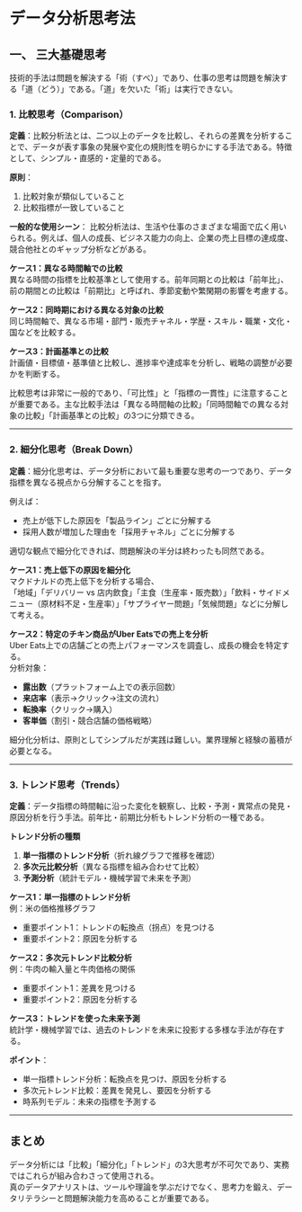 # データ分析思考法

## 一、 三大基礎思考
技術的手法は問題を解決する「術（すべ）」であり、仕事の思考は問題を解決する「道（どう）」である。「道」を欠いた「術」は実行できない。

### 1. 比較思考（Comparison）
**定義**：比較分析法とは、二つ以上のデータを比較し、それらの差異を分析することで、データが表す事象の発展や変化の規則性を明らかにする手法である。特徴として、シンプル・直感的・定量的である。

**原則**：
1. 比較対象が類似していること  
2. 比較指標が一致していること  

**一般的な使用シーン**：
比較分析法は、生活や仕事のさまざまな場面で広く用いられる。例えば、個人の成長、ビジネス能力の向上、企業の売上目標の達成度、競合他社とのギャップ分析などがある。

**ケース1：異なる時間軸での比較**  
異なる時間の指標を比較基準として使用する。前年同期との比較は「前年比」、前の期間との比較は「前期比」と呼ばれ、季節変動や繁閑期の影響を考慮する。

**ケース2：同時期における異なる対象の比較**  
同じ時間軸で、異なる市場・部門・販売チャネル・学歴・スキル・職業・文化・国などを比較する。

**ケース3：計画基準との比較**  
計画値・目標値・基準値と比較し、進捗率や達成率を分析し、戦略の調整が必要かを判断する。

比較思考は非常に一般的であり、「可比性」と「指標の一貫性」に注意することが重要である。主な比較手法は「異なる時間軸の比較」「同時間軸での異なる対象の比較」「計画基準との比較」の3つに分類できる。

---

### 2. 細分化思考（Break Down）
**定義**：細分化思考は、データ分析において最も重要な思考の一つであり、データ指標を異なる視点から分解することを指す。

例えば：
- 売上が低下した原因を「製品ライン」ごとに分解する  
- 採用人数が増加した理由を「採用チャネル」ごとに分解する  

適切な観点で細分化できれば、問題解決の半分は終わったも同然である。

**ケース1：売上低下の原因を細分化**  
マクドナルドの売上低下を分析する場合、  
「地域」「デリバリー vs 店内飲食」「主食（生産率・販売数）」「飲料・サイドメニュー（原材料不足・生産率）」「サプライヤー問題」「気候問題」などに分解して考える。

**ケース2：特定のチキン商品がUber Eatsでの売上を分析**  
Uber Eats上での店舗ごとの売上パフォーマンスを調査し、成長の機会を特定する。  
分析対象：
- **露出数**（プラットフォーム上での表示回数）
- **来店率**（表示→クリック→注文の流れ）
- **転換率**（クリック→購入）
- **客単価**（割引・競合店舗の価格戦略）

細分化分析は、原則としてシンプルだが実践は難しい。業界理解と経験の蓄積が必要となる。

---

### 3. トレンド思考（Trends）
**定義**：データ指標の時間軸に沿った変化を観察し、比較・予測・異常点の発見・原因分析を行う手法。前年比・前期比分析もトレンド分析の一種である。

**トレンド分析の種類**
1. **単一指標のトレンド分析**（折れ線グラフで推移を確認）
2. **多次元比較分析**（異なる指標を組み合わせて比較）
3. **予測分析**（統計モデル・機械学習で未来を予測）

**ケース1：単一指標のトレンド分析**  
例：米の価格推移グラフ  
- 重要ポイント1：トレンドの転換点（拐点）を見つける  
- 重要ポイント2：原因を分析する  

**ケース2：多次元トレンド比較分析**  
例：牛肉の輸入量と牛肉価格の関係  
- 重要ポイント1：差異を見つける  
- 重要ポイント2：原因を分析する  

**ケース3：トレンドを使った未来予測**  
統計学・機械学習では、過去のトレンドを未来に投影する多様な手法が存在する。

**ポイント**：
- 単一指標トレンド分析：転換点を見つけ、原因を分析する  
- 多次元トレンド比較：差異を発見し、要因を分析する  
- 時系列モデル：未来の指標を予測する  

---

## まとめ
データ分析には「比較」「細分化」「トレンド」の3大思考が不可欠であり、実務ではこれらが組み合わさって使用される。  
真のデータアナリストは、ツールや理論を学ぶだけでなく、思考力を鍛え、データリテラシーと問題解決能力を高めることが重要である。
